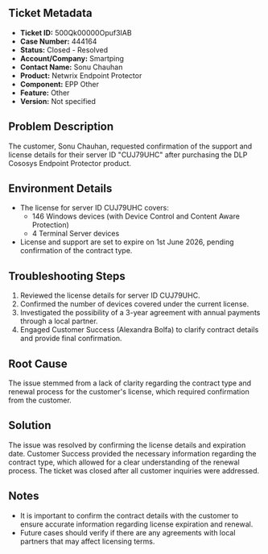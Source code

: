 ## Ticket Metadata
- **Ticket ID:** 500Qk00000Opuf3IAB
- **Case Number:** 444164
- **Status:** Closed - Resolved
- **Account/Company:** Smartping
- **Contact Name:** Sonu Chauhan
- **Product:** Netwrix Endpoint Protector
- **Component:** EPP Other
- **Feature:** Other
- **Version:** Not specified

## Problem Description
The customer, Sonu Chauhan, requested confirmation of the support and license details for their server ID "CUJ79UHC" after purchasing the DLP Cososys Endpoint Protector product.

## Environment Details
- The license for server ID CUJ79UHC covers:
  - 146 Windows devices (with Device Control and Content Aware Protection)
  - 4 Terminal Server devices
- License and support are set to expire on 1st June 2026, pending confirmation of the contract type.

## Troubleshooting Steps
1. Reviewed the license details for server ID CUJ79UHC.
2. Confirmed the number of devices covered under the current license.
3. Investigated the possibility of a 3-year agreement with annual payments through a local partner.
4. Engaged Customer Success (Alexandra Bolfa) to clarify contract details and provide final confirmation.

## Root Cause
The issue stemmed from a lack of clarity regarding the contract type and renewal process for the customer's license, which required confirmation from the customer.

## Solution
The issue was resolved by confirming the license details and expiration date. Customer Success provided the necessary information regarding the contract type, which allowed for a clear understanding of the renewal process. The ticket was closed after all customer inquiries were addressed.

## Notes
- It is important to confirm the contract details with the customer to ensure accurate information regarding license expiration and renewal.
- Future cases should verify if there are any agreements with local partners that may affect licensing terms.
